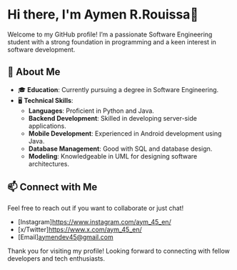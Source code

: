 # Hi there, I'm Aymen R.Rouissa👋

Welcome to my GitHub profile! I’m a passionate Software Engineering student with a strong foundation in programming and a keen interest in software development.

## 🚀 About Me

- 🎓 **Education**: Currently pursuing a degree in Software Engineering.
- 🖥️ **Technical Skills**:
  - **Languages**: Proficient in Python and Java.
  - **Backend Development**: Skilled in developing server-side applications.
  - **Mobile Development**: Experienced in Android development using Java.
  - **Database Management**: Good with SQL and database design.
  - **Modeling**: Knowledgeable in UML for designing software architectures.


## 📫 Connect with Me

Feel free to reach out if you want to collaborate or just chat!

- [Instagram]https://www.instagram.com/aym_45_en/
- [x/Twitter]https://www.x.com/aym_45_en/
- [Email]aymendev45@gmail.com

Thank you for visiting my profile! Looking forward to connecting with fellow developers and tech enthusiasts.
